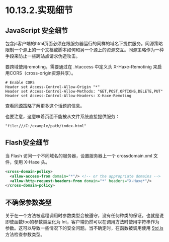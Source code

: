 # 10.13.2.实现细节

## JavaScript 安全细节

包含js客户端的html页面必须在跟服务器运行的同样的域名下提供服务。同源策略限制一个源上的一个文档或脚本如何和另一个源上的资源交互。同源策略作为一种手段来防止一些跨站点请求伪造攻击。

要跨域使用remoting，需要通过在 .htaccess 中定义头 X-Haxe-Remotinig 来启用CORS（cross-origin资源共享）。

```
# Enable CORS
Header set Access-Control-Allow-Origin "*"
Header set Access-Control-Allow-Methods: "GET,POST,OPTIONS,DELETE,PUT"
Header set Access-Control-Allow-Headers: X-Haxe-Remoting
```

查看[同源策略](http://en.wikipedia.org/wiki/Same-origin_policy)了解更多这个话题的信息。

也要注意，这意味着页面不能被从文件系统直接提供服务：

```
"file:///C:/example/path/index.html"
```

## Flash安全细节

当 Flash 访问一个不同域名的服务器，设置服务器上一个 crossdomain.xml 文件，使用 X-Haxe 头。

```xml
<cross-domain-policy>
  <allow-access-from domain="*"/> <!-- or the appropriate domains -->
  <allow-http-request-headers-from domain="*" headers="X-Haxe*"/>
</cross-domain-policy>
```

## 不确保参数类型

关于在一个方法被远程调用时参数类型会被遵守，没有任何种类的保证。也就是说即使函数foo的参数类型化为 Int，客户端仍然可以在调用方法时使用字符串作为参数。这可以导致一些情况下的安全问题。当不确定时，在函数被调用使用 [Std.is](http://std.is/) 方法检查参数类型。